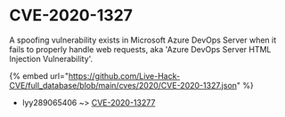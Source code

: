 # CVE-2020-1327

A spoofing vulnerability exists in Microsoft Azure DevOps Server when it fails to properly handle web requests, aka 'Azure DevOps Server HTML Injection Vulnerability'.

{% embed url="https://github.com/Live-Hack-CVE/full_database/blob/main/cves/2020/CVE-2020-1327.json" %}


* lyy289065406 ~> [CVE-2020-13277](https://www.alice-snow.ru/2020/database/cve-2020-1327/cve-2020-13277-lyy289065406)